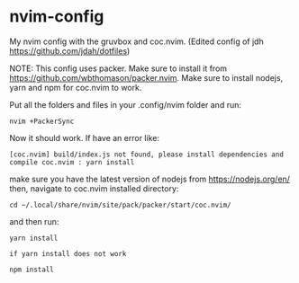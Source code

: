 # nvim-config
My nvim config with the gruvbox and coc.nvim. (Edited config of jdh https://github.com/jdah/dotfiles)

NOTE: This config uses packer. Make sure to install it from https://github.com/wbthomason/packer.nvim. Make sure to install nodejs, yarn and npm for coc.nvim to work.

Put all the folders and files in your .config/nvim folder and run:

```
nvim +PackerSync
```
Now it should work. If have an error like: 

```
[coc.nvim] build/index.js not found, please install dependencies and compile coc.nvim : yarn install
```
make sure you have the latest version of nodejs from https://nodejs.org/en/ then, navigate to coc.nvim installed directory:

```
cd ~/.local/share/nvim/site/pack/packer/start/coc.nvim/
```

and then run:

```
yarn install

if yarn install does not work

npm install
```
